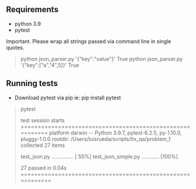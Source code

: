 
## Requirements

* python 3.9
* pytest

Important. Please wrap all strings passed via command line in single quotes.

> python json_parser.py '{"key":"value"}'
> True
> python json_parser.py '{"key":["a","4",5]}'
> True

## Running tests

* Download pytest via pip ie: pip install pytest

> pytest
>
> test session starts ==========================================================
> platform darwin -- Python 3.9.7, pytest-6.2.5, py-1.10.0, pluggy-1.0.0
> rootdir: /Users/luisrueda/scripts/ltx_qa/problem_1
> collected 27 items
> 
> test_json.py ...............                                                                                                      [ 55%]
> test_json_simple.py ............                                                                                                  [100%]
>
> 27 passed in 0.04s ===========================================================

